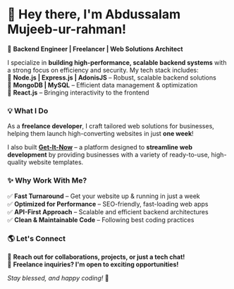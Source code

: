 # 👋 Hey there, I'm Abdussalam Mujeeb-ur-rahman!  

🚀 **Backend Engineer | Freelancer | Web Solutions Architect**  

I specialize in **building high-performance, scalable backend systems** with a strong focus on efficiency and security. My tech stack includes:  
🔹 **Node.js | Express.js | AdonisJS** – Robust, scalable backend solutions  
🔹 **MongoDB | MySQL** – Efficient data management & optimization  
🔹 **React.js** – Bringing interactivity to the frontend  

### 💡 What I Do  
As a **freelance developer**, I craft tailored web solutions for businesses, helping them launch high-converting websites in just **one week**!  

I also built **[Get-It-Now](https://get-it-now.com.ng)** – a platform designed to **streamline web development** by providing businesses with a variety of ready-to-use, high-quality website templates.  

### ✨ Why Work With Me?  
✅ **Fast Turnaround** – Get your website up & running in just a week  
✅ **Optimized for Performance** – SEO-friendly, fast-loading web apps  
✅ **API-First Approach** – Scalable and efficient backend architectures  
✅ **Clean & Maintainable Code** – Following best coding practices  

### 🌎 Let's Connect  
📩 **Reach out for collaborations, projects, or just a tech chat!**  
💼 **Freelance inquiries? I'm open to exciting opportunities!**  

_Stay blessed, and happy coding!_ 🚀  
